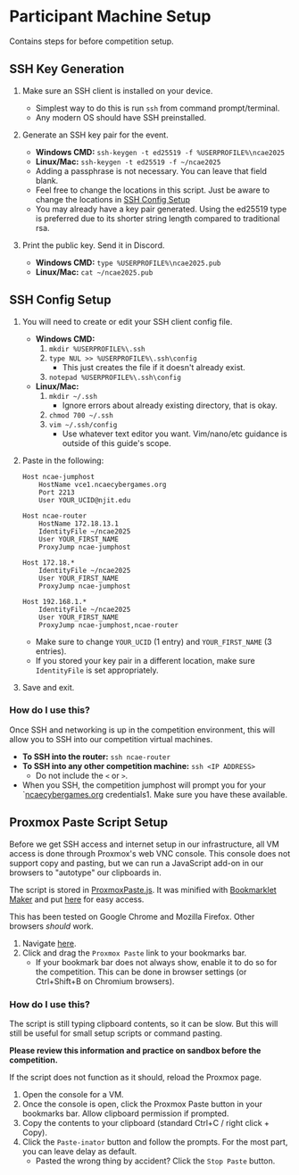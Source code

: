 # Participant Machine Setup

Contains steps for before competition setup.

## SSH Key Generation

1. Make sure an SSH client is installed on your device.
    * Simplest way to do this is run `ssh` from command prompt/terminal.
    * Any modern OS should have SSH preinstalled.

2. Generate an SSH key pair for the event.
    * **Windows CMD:** `ssh-keygen -t ed25519 -f %USERPROFILE%\ncae2025`
    * **Linux/Mac:** `ssh-keygen -t ed25519 -f ~/ncae2025`
    * Adding a passphrase is not necessary. You can leave that field blank.
    * Feel free to change the locations in this script. Just be aware to change the locations in [SSH Config Setup](#ssh-config-setup)
    * You may already have a key pair generated. Using the ed25519 type is preferred due to its shorter string length compared to traditional rsa.

3. Print the public key. Send it in Discord.
    * **Windows CMD:** `type %USERPROFILE%\ncae2025.pub`
    * **Linux/Mac:** `cat ~/ncae2025.pub`

## SSH Config Setup

1. You will need to create or edit your SSH client config file.
    * **Windows CMD:**
        1. `mkdir %USERPROFILE%\.ssh`
        2. `type NUL >> %USERPROFILE%\.ssh\config`
            * This just creates the file if it doesn't already exist.
        3. `notepad %USERPROFILE%\.ssh\config`
    * **Linux/Mac:**
        1. `mkdir ~/.ssh`
            * Ignore errors about already existing directory, that is okay.
        2. `chmod 700 ~/.ssh`
        3. `vim ~/.ssh/config`
            * Use whatever text editor you want. Vim/nano/etc guidance is outside of this guide's scope.
2. Paste in the following:

    ```ssh
    Host ncae-jumphost
        HostName vce1.ncaecybergames.org
        Port 2213
        User YOUR_UCID@njit.edu
    
    Host ncae-router
        HostName 172.18.13.1
        IdentityFile ~/ncae2025
        User YOUR_FIRST_NAME
        ProxyJump ncae-jumphost
    
    Host 172.18.*
        IdentityFile ~/ncae2025
        User YOUR_FIRST_NAME
        ProxyJump ncae-jumphost
    
    Host 192.168.1.*
        IdentityFile ~/ncae2025
        User YOUR_FIRST_NAME
        ProxyJump ncae-jumphost,ncae-router
    ```

    * Make sure to change `YOUR_UCID` (1 entry) and `YOUR_FIRST_NAME` (3 entries).
    * If you stored your key pair in a different location, make sure `IdentityFile` is set appropriately.

3. Save and exit.

### How do I use this?

Once SSH and networking is up in the competition environment, this will allow you to SSH into our competition virtual machines.

* **To SSH into the router:** `ssh ncae-router`
* **To SSH into any other competition machine:** `ssh <IP ADDRESS>`
    * Do not include the `<` or `>`.
* When you SSH, the competition jumphost will prompt you for your `[ncaecybergames.org](https://ncaecybergames.org) credentials1. Make sure you have these available.

## Proxmox Paste Script Setup

Before we get SSH access and internet setup in our infrastructure, all VM access is done through Proxmox's web VNC console. This console does not support copy and pasting, but we can run a JavaScript add-on in our browsers to "autotype" our clipboards in.

The script is stored in [ProxmoxPaste.js](../ProxmoxPaste.js). It was minified with [Bookmarklet Maker](https://caiorss.github.io/bookmarklet-maker) and put [here](https://noahjacobson.com/files/proxmoxpaste.html) for easy access.

This has been tested on Google Chrome and Mozilla Firefox. Other browsers *should* work.

1. Navigate [here](https://noahjacobson.com/files/proxmoxpaste.html).
2. Click and drag the `Proxmox Paste` link to your bookmarks bar.
    * If your bookmark bar does not always show, enable it to do so for the competition. This can be done in browser settings (or Ctrl+Shift+B on Chromium browsers).

### How do I use this?

The script is still typing clipboard contents, so it can be slow. But this will still be useful for small setup scripts or command pasting.

**Please review this information and practice on sandbox before the competition.**

If the script does not function as it should, reload the Proxmox page.

1. Open the console for a VM.
2. Once the console is open, click the Proxmox Paste button in your bookmarks bar. Allow clipboard permission if prompted.
3. Copy the contents to your clipboard (standard Ctrl+C / right click + Copy).
4. Click the `Paste-inator` button and follow the prompts. For the most part, you can leave delay as default.
    * Pasted the wrong thing by accident? Click the `Stop Paste` button.

